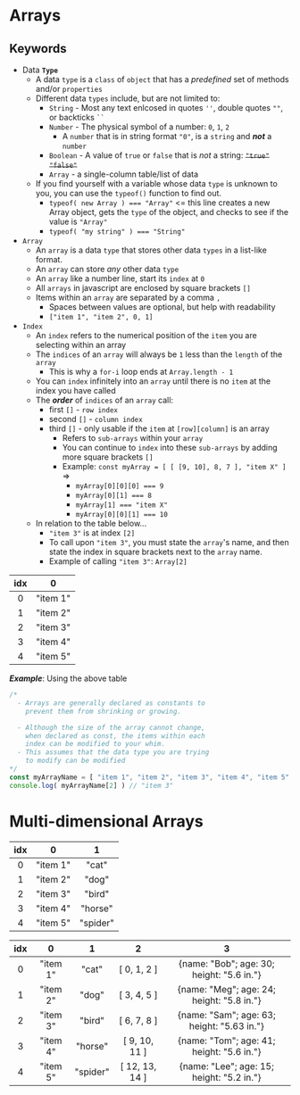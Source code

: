 # Arrays
## Keywords
- Data **`Type`**
  - A data `type` is a `class` of `object` that has a *predefined* set of methods and/or `properties`
  - Different data `types` include, but are not limited to:
    - `String` - Most any text enlcosed in quotes `''`, double quotes `""`, or backticks ` `` `
    - `Number` - The physical symbol of a number: `0`, `1`, `2`
      - A `number` that is in string format `"0"`, is a `string` and ***not*** a `number`
    - `Boolean` - A value of `true` or `false` that is *not* a string: ~~`"true"`~~ ~~`"false"`~~
    - `Array` - a single-column table/list of data
  - If you find yourself with a variable whose data `type` is unknown to you, you can use the `typeof()` function to find out.
    - `typeof( new Array ) === "Array"` <= this line creates a new Array object, gets the `type` of the object, and checks to see if the value is `"Array"`
    - `typeof( "my string" ) === "String"`
- `Array`
  - An `array` is a data `type` that stores other data `types` in a list-like format.
  - An `array` can store *any* other data `type`
  - An `array` like a number line, start its `index` at `0`
  - All `arrays` in javascript are enclosed by square brackets `[]`
  - Items within an `array` are separated by a comma `,`
    - Spaces between values are optional, but help with readability
    - `["item 1", "item 2", 0, 1]`
- `Index`
  - An `index` refers to the numerical position of the `item` you are selecting within an array
  - The `indices` of an `array` will always be `1` less than the `length` of the `array`
    - This is why a `for-i` loop ends at `Array.length - 1`
  - You can `index` infinitely into an `array` until there is no `item` at the index you have called
  - The ***order*** of `indices` of an `array` call:
    - first `[]` - `row index`
    - second `[]` - `column index`
    - third `[]` - only usable if the `item` at `[row][column]` is an array
      - Refers to `sub-arrays` within your `array`
      - You can continue to `index` into these `sub-arrays` by adding more square brackets `[]`
      - Example: `const myArray = [ [ [9, 10], 8, 7 ], "item X" ]`  =>
        - `myArray[0][0][0] === 9`
        - `myArray[0][1] === 8`
        - `myArray[1] === "item X"`
        - `myArray[0][0][1] === 10`
  - In relation to the table below...
    - `"item 3"` is at index `[2]`
    - To call upon `"item 3"`, you must state the `array`'s name, and then state the index in square brackets next to the `array` name.
    - Example of calling `"item 3"`: `Array[2]`


| idx   | 0           |
| :---: | :---------: |
| 0     | "item 1"    |
| 1     | "item 2"    |
| 2     | "item 3"    |
| 3     | "item 4"    |
| 4     | "item 5"    |

***Example***: Using the above table
```javascript
/*
  - Arrays are generally declared as constants to
    prevent them from shrinking or growing.

  - Although the size of the array cannot change,
    when declared as const, the items within each
    index can be modified to your whim.
  - This assumes that the data type you are trying
    to modify can be modified
*/
const myArrayName = [ "item 1", "item 2", "item 3", "item 4", "item 5" ]
console.log( myArrayName[2] ) // "item 3"

```

# Multi-dimensional Arrays

| idx   | 0           | 1           |
| :---: | :---------: | :---------: |
| 0     | "item 1"    | "cat"       |
| 1     | "item 2"    | "dog"       |
| 2     | "item 3"    | "bird"      |
| 3     | "item 4"    | "horse"     |
| 4     | "item 5"    | "spider"    |

| idx   | 0           | 1           | 2              | 3                                          |
| :---: | :---------: | :---------: | :------------: | :-----------------------------------------:|
| 0     | "item 1"    | "cat"       | [ 0, 1, 2 ]    | {name: "Bob"; age: 30; height: "5.6 in."}  |
| 1     | "item 2"    | "dog"       | [ 3, 4, 5 ]    | {name: "Meg"; age: 24; height: "5.8 in."}  |
| 2     | "item 3"    | "bird"      | [ 6, 7, 8 ]    | {name: "Sam"; age: 63; height: "5.63 in."} |
| 3     | "item 4"    | "horse"     | [ 9, 10, 11 ]  | {name: "Tom"; age: 41; height: "5.6 in."}  |
| 4     | "item 5"    | "spider"    | [ 12, 13, 14 ] | {name: "Lee"; age: 15; height: "5.2 in."}  |
